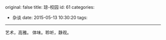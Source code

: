 original: false
title: 琼-校园
id: 61
categories:
  - 杂谈
date: 2015-05-13 10:30:20
tags:
---

艺术，高雅。 体味。聆听，静观。
